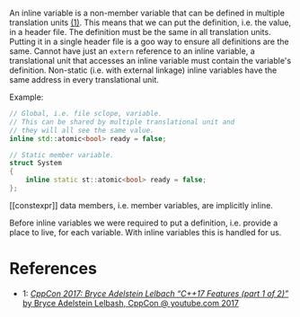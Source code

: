 An inline variable is a non-member variable that can be defined in multiple translation units [(1)](https://youtu.be/fI2xiUqqH3Q?t=2125).
This means that we can put the definition, i.e. the value, in a header file.
The definition must be the same in all translation units.
Putting it in a single header file is a goo way to ensure all definitions are the same.
Cannot have just an `extern` reference to an inline variable, a translational unit that accesses an inline variable must contain the variable's definition.
Non-static (i.e. with external linkage) inline variables have the same address in every translational unit.

Example:
```cpp
// Global, i.e. file sclope, variable.
// This can be shared by multiple translational unit and
// they will all see the same value.
inline std::atomic<bool> ready = false;

// Static member variable.
struct System
{
	inline static st::atomic<bool> ready = false;
};
```

[[constexpr]] data members, i.e. member variables, are implicitly inline.

Before inline variables we were required to put a definition, i.e. provide a place to live, for each variable.
With inline variables this is handled for us.
# References

- 1: [_CppCon 2017: Bryce Adelstein Lelbach “C++17 Features (part 1 of 2)”_ by Bryce Adelstein Lelbash, CppCon @ youtube.com 2017](https://youtu.be/fI2xiUqqH3Q)

